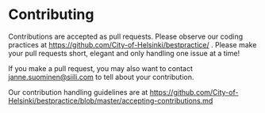 # Contributing

Contributions are accepted as pull requests.  Please observe our coding
practices at <https://github.com/City-of-Helsinki/bestpractice/> .
Please make your pull requests short, elegant and only handling one
issue at a time!

If you make a pull request, you may also want to contact
janne.suominen@siili.com to tell about your contribution.

Our contribution handling guidelines are at
<https://github.com/City-of-Helsinki/bestpractice/blob/master/accepting-contributions.md>
